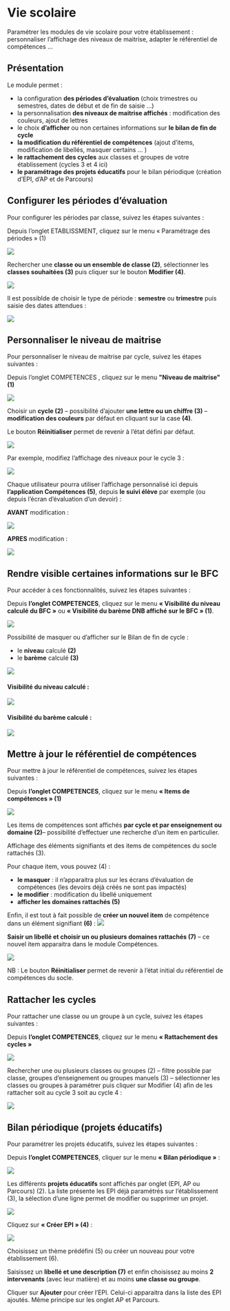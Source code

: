 # Vie scolaire

Paramétrer les modules de vie scolaire pour votre établissement : personnaliser l’affichage des niveaux de maitrise, adapter le référentiel de compétences …

## Présentation

Le module permet :
-	la configuration **des périodes d’évaluation** (choix trimestres ou semestres, dates de début et de fin de saisie …)
-	la personnalisation **des niveaux de maitrise affichés** : modification des couleurs, ajout de lettres
-	le choix **d’afficher** ou non certaines informations sur **le bilan de fin de cycle**
-	**la modification du référentiel de compétences** (ajout d’items, modification de libellés, masquer certains … )
-	**le rattachement des cycles** aux classes et groupes de votre établissement (cycles 3 et 4 ici)
-	**le paramétrage des projets éducatifs** pour le bilan périodique (création d’EPI, d’AP et de Parcours)


## Configurer les périodes d’évaluation

Pour configurer les périodes par classe, suivez les étapes suivantes :

Depuis l’onglet ETABLISSMENT, cliquez sur le menu « Paramétrage des périodes » (1)

![](.gitbook/assets/periode0.png)

Rechercher une **classe ou un ensemble de classe (2)**, sélectionner les **classes souhaitées (3)** puis cliquer sur le bouton **Modifier (4)**.

  ![](.gitbook/assets/001_période_évaluation.png)

Il est possiblde de choisir le type de période : **semestre** ou **trimestre** puis saisie des dates attendues :

  ![](.gitbook/assets/002_période_évaluation.png)

## Personnaliser le niveau de maitrise

Pour personnaliser le niveau de maitrise par cycle, suivez les étapes suivantes :

Depuis l’onglet COMPETENCES , cliquez sur le menu **"Niveau de maitrise" (1)**

![](.gitbook/assets/niveau1.png)

Choisir un **cycle (2)** – possibilité d’ajouter **une lettre ou un chiffre (3)** – **modification des couleurs** par défaut en cliquant sur la case **(4)**.

Le bouton **Réinitialiser** permet de revenir à l’état défini par défaut.

![](.gitbook/assets/niveau2.png)

Par exemple, modifiez l’affichage des niveaux pour le cycle 3 :

![](.gitbook/assets/niveau3.png)

Chaque utilisateur pourra utiliser l’affichage personnalisé ici depuis **l’application Compétences (5)**, depuis **le suivi élève** par exemple (ou depuis l’écran d’évaluation d’un devoir) :

**AVANT** modification :

![](.gitbook/assets/niveau4.png)

**APRES** modification :

![](.gitbook/assets/niveau5.png)


## Rendre visible certaines informations sur le BFC

Pour accéder à ces fonctionnalités, suivez les étapes suivantes :

Depuis **l’onglet COMPETENCES**, cliquez sur le menu **« Visibilité du niveau calculé du BFC »** ou **« Visibilité du barème DNB affiché sur le BFC » (1)**.

![](.gitbook/assets/visibiliteBFC.png)

Possibilité de masquer ou d’afficher sur le Bilan de fin de cycle :
-	le **niveau** calculé **(2)**
-	le **barème** calculé **(3)**

![](.gitbook/assets/visibiliteBFC2.png)

#### Visibilité du niveau calculé :
![](.gitbook/assets/visibiliteBFC3.png)

#### Visibilité du barème calculé :
![](.gitbook/assets/visibiliteBFC4.png)


## Mettre à jour le référentiel de compétences

Pour mettre à jour le référentiel de compétences, suivez les étapes suivantes :

Depuis **l’onglet COMPETENCES**, cliquez sur le menu **« Items de compétences » (1)**

![](.gitbook/assets/ref_comp.png)

Les items de compétences sont affichés **par cycle et par enseignement ou domaine (2)**– possibilité d’effectuer une recherche d’un item en particulier.

Affichage des éléments signifiants et des items de compétences du socle rattachés (3).

Pour chaque item, vous pouvez (4) :
-	**le masquer** : il n’apparaitra plus sur les écrans d’évaluation de compétences (les devoirs déjà créés ne sont pas impactés)
-	**le modifier** : modification du libellé uniquement
-	**afficher les domaines rattachés (5)**

Enfin, il est tout à fait possible de **créer un nouvel item** de compétence dans un élément signifiant **(6)** :
![](.gitbook/assets/ref_comp2.png)

**Saisir un libellé et choisir un ou plusieurs domaines rattachés (7)** – ce nouvel item apparaitra dans le module Compétences.

![](.gitbook/assets/ref_comp3.png)

NB : Le bouton **Réinitialiser** permet de revenir à l’état initial du référentiel de compétences du socle.

## Rattacher les cycles

Pour rattacher une classe ou un groupe à un cycle, suivez les étapes suivantes :

Depuis **l’onglet COMPETENCES**, cliquez sur le menu **« Rattachement des cycles »**

![](.gitbook/assets/ratt_cycle0.png)

Rechercher une ou plusieurs classes ou groupes (2) – filtre possible par classe, groupes d’enseignement ou groupes manuels (3) – sélectionner les classes ou groupes à paramétrer puis cliquer sur Modifier (4) afin de les rattacher soit au cycle 3 soit au cycle 4 :

![](.gitbook/assets/ratt_cycle.png)


## Bilan périodique (projets éducatifs)

Pour paramétrer les projets éducatifs, suivez les étapes suivantes :

Depuis **l’onglet COMPETENCES**, cliquer sur le menu **« Bilan périodique »** :

![](.gitbook/assets/BP1.png)

Les différents **projets éducatifs** sont affichés par onglet (EPI, AP ou Parcours) (2).
La liste présente les EPI déjà paramétrés sur l’établissement (3), la sélection d’une ligne permet de modifier ou supprimer un projet.

![](.gitbook/assets/BP2.png)

Cliquez sur **« Créer EPI » (4)** :

![](.gitbook/assets/BP3.png)

Choisissez un thème prédéfini (5) ou créer un nouveau pour votre établissement (6).

Saisissez un **libellé et une description (7)** et enfin choisissez au moins **2 intervenants** (avec leur matière) et au moins **une classe ou groupe**.

Cliquer sur **Ajouter** pour créer l’EPI. Celui-ci apparaitra dans la liste des EPI ajoutés.
Même principe sur les onglet AP et Parcours.
